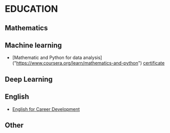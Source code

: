 # EDUCATION

## Mathematics

## Machine learning

- [Mathematic and Python for data analysis]
("https://www.coursera.org/learn/mathematics-and-python")
[certificate]("https://www.coursera.org/account/accomplishments/verify/ZV7JXQ5ZUFY2")

## Deep Learning

## English
- [English for Career Development]("https://www.coursera.org/learn/careerdevelopment")

## Other
